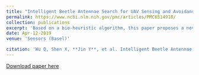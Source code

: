 ```yaml
---
title: "Intelligent Beetle Antennae Search for UAV Sensing and Avoidance of Obstacles"
permalink: https://www.ncbi.nlm.nih.gov/pmc/articles/PMC6514918/
collection: publications
excerpt: 'Based on a bio-heuristic algorithm, this paper proposes a novel path planner called obstacle avoidance beetle antennae search (OABAS) algorithm, which is applied to the global path planning of unmanned aerial vehicles (UAVs). Compared with the previous bio-heuristic algorithms, the algorithm proposed in this paper has advantages of a wide search range and breakneck search speed, which resolves the contradictory requirements of the high computational complexity of the bio-heuristic algorithm and real-time path planning of UAVs. The effectiveness of the algorithm is substantiated by applying the proposed path planning algorithm on the UAVs. Moreover, comparisons with other existing algorithms further demonstrate the superiority of the proposed OABAS algorithm.'
date: Apr-12-2019
venue: 'Sensors (Basel)'

citation: 'Wu Q, Shen X, **Jin Y**, et al. Intelligent Beetle Antennae Search for UAV Sensing and Avoidance of Obstacles. Sensors (Basel). 2019;19(8):1758. Published 2019 Apr 12. doi:10.3390/s19081758'
---
```



[Download paper here](https://www.ncbi.nlm.nih.gov/pmc/articles/PMC6514918/)
